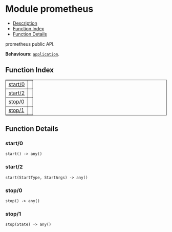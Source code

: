 

# Module prometheus #
* [Description](#description)
* [Function Index](#index)
* [Function Details](#functions)

prometheus public API.

__Behaviours:__ [`application`](application.md).

<a name="index"></a>

## Function Index ##


<table width="100%" border="1" cellspacing="0" cellpadding="2" summary="function index"><tr><td valign="top"><a href="#start-0">start/0</a></td><td></td></tr><tr><td valign="top"><a href="#start-2">start/2</a></td><td></td></tr><tr><td valign="top"><a href="#stop-0">stop/0</a></td><td></td></tr><tr><td valign="top"><a href="#stop-1">stop/1</a></td><td></td></tr></table>


<a name="functions"></a>

## Function Details ##

<a name="start-0"></a>

### start/0 ###

`start() -> any()`

<a name="start-2"></a>

### start/2 ###

`start(StartType, StartArgs) -> any()`

<a name="stop-0"></a>

### stop/0 ###

`stop() -> any()`

<a name="stop-1"></a>

### stop/1 ###

`stop(State) -> any()`

